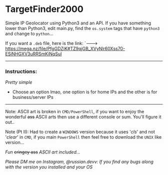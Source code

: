 # TargetFinder2000
Simple IP Geolocator using Python3 and an API.
If you have something lower than Python3, edit main.py, find the `os.system` tags that have `python3` and change to `python`...

If you want a `.deb` file, here is the link:
`---> https://mega.nz/file/PfgGDZiK#TZ9qjGB_XVyNlr60Xss70-ESiNHGXV3uRRSmKiNqSuI

---
### Instructions:
*Pretty simple*

- Choose an option lmao, one option is for home IPs and the other is for business/server IPs

---
Note: ASCII art is broken in `CMD/PowerShell`, if you want to enjoy the wonderful ~~ass~~ ASCII arts then use a different console or sum. You'll figure it out..

Note (Pt II): Had to create a `WINDOWS` version because it uses '*cls*' and not '*clear*' in `CMD`, if you main `PowerShell` then feel free to download the `UNIX` like version...

*Fun* ~~cringey ass~~ *ASCII art included...*

*Please DM me on Instagram, @russian.devv: If you find any bugs along with the version you installed and your OS*

